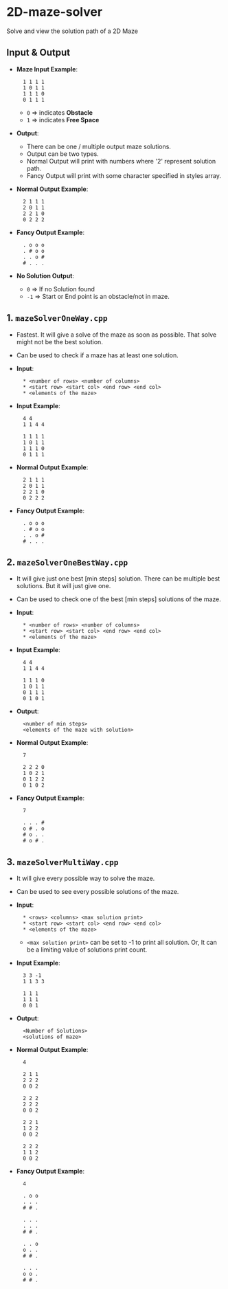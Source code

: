 # 2D-maze-solver

Solve and view the solution path of a 2D Maze

## Input & Output

* __Maze Input Example__:
	
        1 1 1 1
        1 0 1 1
        1 1 1 0
        0 1 1 1
		
	* `0` => indicates __Obstacle__
	* `1` => indicates __Free Space__
	
* **Output**:
    * There can be one / multiple output maze solutions.
    * Output can be two types.
    * Normal Output will print with numbers where '2' represent solution path.
    * Fancy Output will print with some character specified in styles array.
    
* **Normal Output Example**:

        2 1 1 1 
        2 0 1 1 
        2 2 1 0 
        0 2 2 2

* **Fancy Output Example**:

        . o o o 
        . # o o 
        . . o # 
        # . . .


* **No Solution Output**:
    * `0`  => If no Solution found
    * `-1` => Start or End point is an obstacle/not in maze.


## **1. `mazeSolverOneWay.cpp`**

* Fastest. It will give a solve of the maze as soon as possible. That solve might not be the best solution.
* Can be used to check if a maze has at least one solution.

* **Input**:

        * <number of rows> <number of columns>
        * <start row> <start col> <end row> <end col>
        * <elements of the maze>

* **Input Example**:

        4 4
        1 1 4 4

        1 1 1 1
        1 0 1 1
        1 1 1 0
        0 1 1 1

* **Normal Output Example**:

        2 1 1 1 
        2 0 1 1 
        2 2 1 0 
        0 2 2 2

* **Fancy Output Example**:

        . o o o 
        . # o o 
        . . o # 
        # . . .

## **2. `mazeSolverOneBestWay.cpp`**

* It will give just one best [min steps] solution. There can be multiple best solutions. But it will just give one.
* Can be used to check one of the best [min steps] solutions of the maze.

* **Input**:

        * <number of rows> <number of columns>
        * <start row> <start col> <end row> <end col>
        * <elements of the maze>

* **Input Example**:

        4 4
        1 1 4 4

        1 1 1 0
        1 0 1 1
        0 1 1 1
        0 1 0 1

* **Output**:

        <number of min steps>
        <elements of the maze with solution>

* **Normal Output Example**:

        7

        2 2 2 0 
        1 0 2 1 
        0 1 2 2 
        0 1 0 2

* **Fancy Output Example**:

        7

        . . . # 
        o # . o 
        # o . . 
        # o # .

## **3. `mazeSolverMultiWay.cpp`**

* It will give every possible way to solve the maze.
* Can be used to see every possible solutions of the maze.

* **Input**:

        * <rows> <columns> <max solution print>
        * <start row> <start col> <end row> <end col>
        * <elements of the maze>

    * `<max solution print>` can be set to -1 to print all solution. Or, It can be a limiting value of solutions print count.

* **Input Example**:

        3 3 -1
        1 1 3 3

        1 1 1
        1 1 1
        0 0 1

* **Output**:

        <Number of Solutions>
        <solutions of maze>

* **Normal Output Example**:

        4

        2 1 1 
        2 2 2 
        0 0 2 

        2 2 2 
        2 2 2 
        0 0 2 

        2 2 1 
        1 2 2 
        0 0 2 

        2 2 2 
        1 1 2 
        0 0 2

* **Fancy Output Example**:

        4

        . o o 
        . . . 
        # # . 

        . . . 
        . . . 
        # # . 

        . . o 
        o . . 
        # # . 

        . . . 
        o o . 
        # # .
